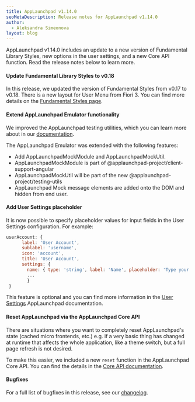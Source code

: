```yaml
---
title: AppLaunchpad v1.14.0
seoMetaDescription: Release notes for AppLaunchpad v1.14.0
author:
  - Aleksandra Simeonova
layout: blog
---
```


AppLaunchpad v1.14.0 includes an update to a new version of Fundamental Library Styles, new options in the user settings, and a new Core API function. Read the release notes below to learn more.

<!-- Excerpt -->

#### Update Fundamental Library Styles to v0.18

In this release, we updated the version of Fundamental Styles from v0.17 to v0.18. There is a new layout for User Menu from Fiori 3. You can find more details on the [Fundamental Styles page](https://sap.github.io/fundamental-styles/?path=/docs/components-user-menu--shellbar).

#### Extend AppLaunchpad Emulator functionality

We improved the AppLaunchpad testing utilities, which you can learn more about in our [documentation](https://docs.applaunchpad-project.io/docs/framework-support-libraries/?section=applaunchpad-testing-utilities).

The AppLaunchpad Emulator was extended with the following features:
- Add AppLaunchpadMockModule and AppLaunchpadMockUtil.
- AppLaunchpadMockModule is part of @applaunchpad-project/client-support-angular
- AppLaunchpadMockUtil will be part of the new @applaunchpad-project/testing-utils
- AppLaunchpad Mock message elements are added onto the DOM and hidden from end user.

#### Add User Settings placeholder

It is now possible to specify placeholder values for input fields in the User Settings configuration. For example:

```javascript
userAccount: {
      label: 'User Account',
      sublabel: 'username',
      icon: 'account',
      title: 'User Account',
      settings: {
        name: { type: 'string', label: 'Name', placeholder: 'Type your name' },
        ...
        }
 }
```

This feature is optional and you can find more information in the [User Settings](https://docs.applaunchpad-project.io/docs/user-settings) AppLaunchpad documentation.

#### Reset AppLaunchpad via the AppLaunchpad Core API

There are situations where you want to completely reset AppLaunchpad's state (cached micro frontends, etc.) e.g. if a very basic thing has changed at runtime that affects the whole application, like a theme switch, but a full page refresh is not desired.

To make this easier, we included a new `reset` function in the AppLaunchpad Core API. You can find the details in the [Core API documentation](https://docs.applaunchpad-project.io/docs/applaunchpad-core-api/?section=reset).

#### Bugfixes

For a full list of bugfixes in this release, see our [changelog](https://github.com/davidwl/applaunchpad/blob/master/CHANGELOG.md).

